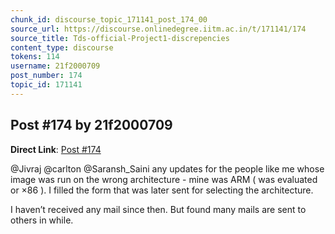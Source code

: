 ```yaml
---
chunk_id: discourse_topic_171141_post_174_00
source_url: https://discourse.onlinedegree.iitm.ac.in/t/171141/174
source_title: Tds-official-Project1-discrepencies
content_type: discourse
tokens: 114
username: 21f2000709
post_number: 174
topic_id: 171141
---
```


## Post #174 by 21f2000709

**Direct Link**: [Post #174](https://discourse.onlinedegree.iitm.ac.in/t/171141/174)

@Jivraj @carlton @Saransh_Saini any updates for the people like me whose image was run on the wrong architecture - mine was ARM ( was evaluated or ×86 ). I filled the form that was later sent for selecting the architecture.

I haven’t received any mail since then. But found many mails are sent to others in while.
